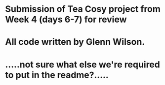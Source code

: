 # Submission of Tea Cosy project from Week 4 (days 6-7) for review
# All code written by Glenn Wilson.
# .....not sure what else we're required to put in the readme?.....
